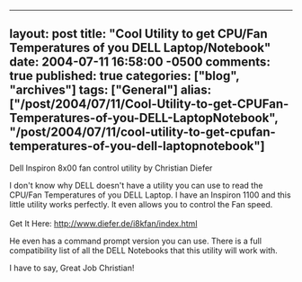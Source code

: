   ---
  layout: post
  title: "Cool Utility to get CPU/Fan Temperatures of you DELL Laptop/Notebook"
  date: 2004-07-11 16:58:00 -0500
  comments: true
  published: true
  categories: ["blog", "archives"]
  tags: ["General"]
  alias: ["/post/2004/07/11/Cool-Utility-to-get-CPUFan-Temperatures-of-you-DELL-LaptopNotebook", "/post/2004/07/11/cool-utility-to-get-cpufan-temperatures-of-you-dell-laptopnotebook"]
  ---
<!-- more -->
<p>
Dell Inspiron 8x00 fan control utility by Christian Diefer
</p>
<p>
I don&#39;t know why DELL doesn&#39;t have a utility you can use to read the CPU/Fan Temperatures of you DELL Laptop. I have an Inspiron 1100 and this little utility works perfectly. It even allows you to control the Fan speed.<br />
<br />
Get&nbsp;It Here: <a href="http://www.diefer.de/i8kfan/index.html">http://www.diefer.de/i8kfan/index.html</a>
</p>
<p>
He even has a command prompt version you can use. There is a full compatibility list of all the DELL Notebooks that this utility will work with.
</p>
<p>
I have to say, Great Job Christian!
</p>
<img src="/image.axd?picture=I8kfanGUI.jpg" alt="" />
